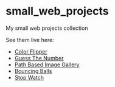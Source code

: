 # small_web_projects
My small web projects collection
  
See them live here:

* [Color Flipper](https://quirky-lovelace-cbf319.netlify.app)
* [Guess The Number](https://flamboyant-noyce-a98646.netlify.app/)
* [Path Based Image Gallery](https://amazing-euler-87b8b3.netlify.app/)
* [Bouncing Balls](https://objective-leavitt-25fe81.netlify.app/)
* [Stop Watch](https://compassionate-minsky-d87c79.netlify.app/)
